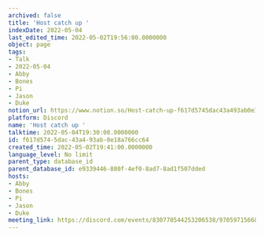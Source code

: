 ```yaml
---
archived: false
title: 'Host catch up '
indexDate: 2022-05-04
last_edited_time: 2022-05-02T19:56:00.0000000
object: page
tags:
- Talk
- 2022-05-04
- Abby
- Bones
- Pi
- Jason
- Duke
notion_url: https://www.notion.so/Host-catch-up-f617d5745dac43a493ab0e18a766cc64
platform: Discord
name: 'Host catch up '
talktime: 2022-05-04T19:30:00.0000000
id: f617d574-5dac-43a4-93ab-0e18a766cc64
created_time: 2022-05-02T19:41:00.0000000
language_level: No limit
parent_type: database_id
parent_database_id: e9339446-880f-4ef0-8ad7-8ad1f507dded
hosts:
- Abby
- Bones
- Pi
- Jason
- Duke
meeting_link: https://discord.com/events/830770544253206538/970597156681568276
---
```





